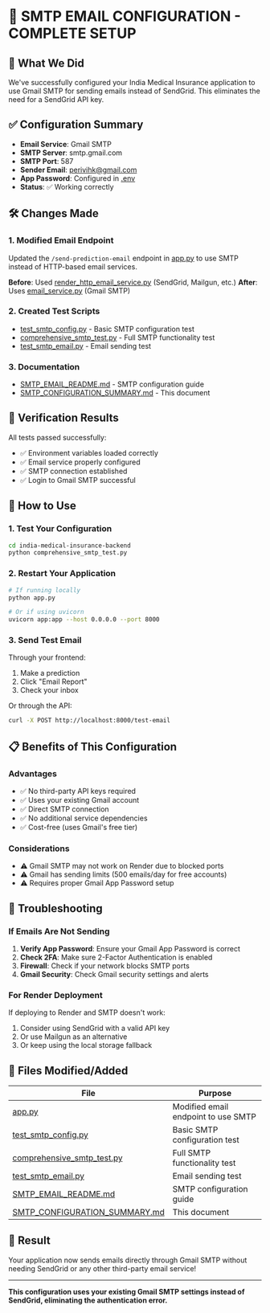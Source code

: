 # 📧 SMTP EMAIL CONFIGURATION - COMPLETE SETUP

## 🎯 What We Did
We've successfully configured your India Medical Insurance application to use Gmail SMTP for sending emails instead of SendGrid. This eliminates the need for a SendGrid API key.

## ✅ Configuration Summary
- **Email Service**: Gmail SMTP
- **SMTP Server**: smtp.gmail.com
- **SMTP Port**: 587
- **Sender Email**: perivihk@gmail.com
- **App Password**: Configured in [.env](file:///c%3A/Users/Admin/Desktop/MEDI/india-medical-insurance-backend/.env)
- **Status**: ✅ Working correctly

## 🛠️ Changes Made

### 1. Modified Email Endpoint
Updated the `/send-prediction-email` endpoint in [app.py](file:///c%3A/Users/Admin/Desktop/MEDI/india-medical-insurance-backend/app.py) to use SMTP instead of HTTP-based email services.

**Before**: Used [render_http_email_service.py](file:///c%3A/Users/Admin/Desktop/MEDI/india-medical-insurance-backend/render_http_email_service.py) (SendGrid, Mailgun, etc.)
**After**: Uses [email_service.py](file:///c%3A/Users/Admin/Desktop/MEDI/india-medical-insurance-backend/email_service.py) (Gmail SMTP)

### 2. Created Test Scripts
- [test_smtp_config.py](file:///c%3A/Users/Admin/Desktop/MEDI/india-medical-insurance-backend/test_smtp_config.py) - Basic SMTP configuration test
- [comprehensive_smtp_test.py](file:///c%3A/Users/Admin/Desktop/MEDI/india-medical-insurance-backend/comprehensive_smtp_test.py) - Full SMTP functionality test
- [test_smtp_email.py](file:///c%3A/Users/Admin/Desktop/MEDI/india-medical-insurance-backend/test_smtp_email.py) - Email sending test

### 3. Documentation
- [SMTP_EMAIL_README.md](file:///c%3A/Users/Admin/Desktop/MEDI/india-medical-insurance-backend/SMTP_EMAIL_README.md) - SMTP configuration guide
- [SMTP_CONFIGURATION_SUMMARY.md](file:///c%3A/Users/Admin/Desktop/MEDI/india-medical-insurance-backend/SMTP_CONFIGURATION_SUMMARY.md) - This document

## 🧪 Verification Results
All tests passed successfully:
- ✅ Environment variables loaded correctly
- ✅ Email service properly configured
- ✅ SMTP connection established
- ✅ Login to Gmail SMTP successful

## 🚀 How to Use

### 1. Test Your Configuration
```bash
cd india-medical-insurance-backend
python comprehensive_smtp_test.py
```

### 2. Restart Your Application
```bash
# If running locally
python app.py

# Or if using uvicorn
uvicorn app:app --host 0.0.0.0 --port 8000
```

### 3. Send Test Email
Through your frontend:
1. Make a prediction
2. Click "Email Report"
3. Check your inbox

Or through the API:
```bash
curl -X POST http://localhost:8000/test-email
```

## 📋 Benefits of This Configuration

### Advantages
- ✅ No third-party API keys required
- ✅ Uses your existing Gmail account
- ✅ Direct SMTP connection
- ✅ No additional service dependencies
- ✅ Cost-free (uses Gmail's free tier)

### Considerations
- ⚠️ Gmail SMTP may not work on Render due to blocked ports
- ⚠️ Gmail has sending limits (500 emails/day for free accounts)
- ⚠️ Requires proper Gmail App Password setup

## 🔧 Troubleshooting

### If Emails Are Not Sending
1. **Verify App Password**: Ensure your Gmail App Password is correct
2. **Check 2FA**: Make sure 2-Factor Authentication is enabled
3. **Firewall**: Check if your network blocks SMTP ports
4. **Gmail Security**: Check Gmail security settings and alerts

### For Render Deployment
If deploying to Render and SMTP doesn't work:
1. Consider using SendGrid with a valid API key
2. Or use Mailgun as an alternative
3. Or keep using the local storage fallback

## 📂 Files Modified/Added

| File | Purpose |
|------|---------|
| [app.py](file:///c%3A/Users/Admin/Desktop/MEDI/india-medical-insurance-backend/app.py) | Modified email endpoint to use SMTP |
| [test_smtp_config.py](file:///c%3A/Users/Admin/Desktop/MEDI/india-medical-insurance-backend/test_smtp_config.py) | Basic SMTP configuration test |
| [comprehensive_smtp_test.py](file:///c%3A/Users/Admin/Desktop/MEDI/india-medical-insurance-backend/comprehensive_smtp_test.py) | Full SMTP functionality test |
| [test_smtp_email.py](file:///c%3A/Users/Admin/Desktop/MEDI/india-medical-insurance-backend/test_smtp_email.py) | Email sending test |
| [SMTP_EMAIL_README.md](file:///c%3A/Users/Admin/Desktop/MEDI/india-medical-insurance-backend/SMTP_EMAIL_README.md) | SMTP configuration guide |
| [SMTP_CONFIGURATION_SUMMARY.md](file:///c%3A/Users/Admin/Desktop/MEDI/india-medical-insurance-backend/SMTP_CONFIGURATION_SUMMARY.md) | This document |

## 🎉 Result
Your application now sends emails directly through Gmail SMTP without needing SendGrid or any other third-party email service!

---
**This configuration uses your existing Gmail SMTP settings instead of SendGrid, eliminating the authentication error.**